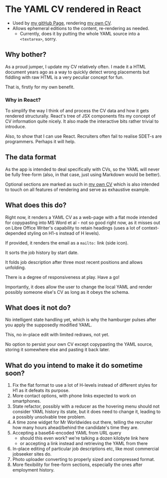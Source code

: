 #   The YAML CV rendered in React

*   Used by [my gitHub Page](https://akseiya.github.io), rendering 
    [my own CV](./public/AuthorsResume.yaml).
*   Allows ephemeral editions to the content, re-rendering as needed.
    *   Currently, does it by putting the whole YAML source into a
        `<textarea>`, sorry.

## Why bother?

As a proud jumper, I update my CV relatively often. I made it a HTML document
years ago as a way to quickly detect wrong placements but fiddling with raw
HTML is a very peculiar concept for fun.

That is, firstly for my own benefit.

### Why in React?

To simplify the way I think of and process the CV data and how it gets rendered
structurally. React's tree of JSX components fits my concept of CV information
quite nicely. It also made the interactive bits rather trivial to
introduce.

Also, to show that I can use React. Recruiters often fail to realise SDET-s
are programmers. Perhaps it will help.

## The data format

As the app is intended to deal specifically with CVs, so the YAML will never be
fully free-form (also, in that case, just using Markdown would be better).

Optional sections are marked as such in [my own CV](./public/AuthorsResume.yaml)
which is also intended to touch on all features of rendering and serve as
exhaustive example.

## What does this do?

Right now, it renders a YAML CV as a web-page with a flat mode intended for
copypasting into MS Word et al - not so good right now, as it misses out on
Libre Office Writer's capability to retain headings (uses a lot of
context-depended styling on H1-s instead of H levels).

If provided, it renders the email as a `mailto:` link (side icon).

It sorts the job history by start date.

It folds job description after three most recent positions and allows unfolding.

There is a degree of responsiveness at play. Have a go!

Importantly, it does allow the user to change the local YAML and
render possibly someone else's CV as long as it obeys the schema.

## What does it not do?

No intelligent state handling yet, which is why the hamburger pulses after
you apply the supposedly modified YAML.

This, no in-place edit with limited redraws, not yet.

No option to persist your own CV except copypasting the YAML source, storing
it somewhere else and pasting it back later.

## What do you intend to make it do sometime soon?

1.  Fix the flat format to use a lot of H-levels instead of different
    styles for H1 as it defeats its purpose.
1.  More contact options, with phone links expected to work on smartphones.
1.  State refactor, possibly with a reducer as the hovering menu should not
    consider YAML history its state, but it does need to change it, leading
    to a possibly unsolvable tree problem.
1.  A time zone widget for Mr Worldwides out there, telling the recruiter
    how many hours ahead/behind the candidate's time they are.
1.  Accepting a base64-encoded YAML from URL query
    * should this even work? we're talking a dozen kilobyte link here
    * or accepting a link instead and retrieving the YAML from there
1.  In-place editing of particular job descriptions etc, like most commercial
    jobseeker sites do.
1.  Photo uploader converting to properly sized and compressed format.
1.  More flexibility for free-form sections, especially the ones after
    employment history.

